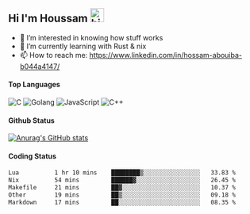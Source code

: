 ## Hi I'm Houssam <img src="https://user-images.githubusercontent.com/1303154/88677602-1635ba80-d120-11ea-84d8-d263ba5fc3c0.gif" width="28px" alt="hi">

- 👀 I’m interested in knowing how stuff works
- 🔭 I’m currently learning with Rust & nix
- 📫 How to reach me: https://www.linkedin.com/in/hossam-abouiba-b044a4147/

#### Top Languages

![C](https://img.shields.io/badge/c-%2300599C.svg?style=for-the-badge&logo=c&logoColor=white)
![Golang](https://img.shields.io/badge/go-blue?style=for-the-badge&logo=Goland)
![JavaScript](https://img.shields.io/badge/javascript-%23323330.svg?style=for-the-badge&logo=javascript&logoColor=%23F7DF1E)
![C++](https://img.shields.io/badge/C%2B%2B-blue?style=for-the-badge&logo=C%2B%2B)


#### Github Status
[![Anurag's GitHub stats](https://github-readme-stats.vercel.app/api?username=0xhoussam&theme=tokyonight)](https://github.com/anuraghazra/github-readme-stats)

#### Coding Status
<!--START_SECTION:waka-->

```txt
Lua          1 hr 10 mins    ████████▒░░░░░░░░░░░░░░░░   33.83 %
Nix          54 mins         ██████▓░░░░░░░░░░░░░░░░░░   26.45 %
Makefile     21 mins         ██▓░░░░░░░░░░░░░░░░░░░░░░   10.37 %
Other        19 mins         ██▒░░░░░░░░░░░░░░░░░░░░░░   09.18 %
Markdown     17 mins         ██░░░░░░░░░░░░░░░░░░░░░░░   08.35 %
```

<!--END_SECTION:waka-->
